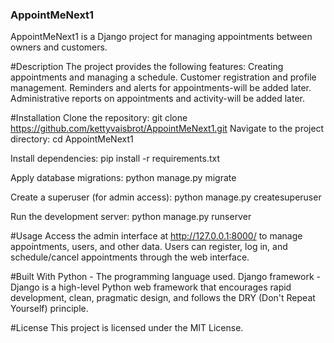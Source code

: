 
### **AppointMeNext1**

AppointMeNext1 is a Django project for managing appointments between owners and customers.

#Description
The project provides the following features:
Creating appointments and managing a schedule.
Customer registration and profile management.
Reminders and alerts for appointments-will be added later.
Administrative reports on appointments and activity-will be added later.

#Installation
Clone the repository:
git clone https://github.com/kettyvaisbrot/AppointMeNext1.git
Navigate to the project directory:
cd AppointMeNext1

Install dependencies:
pip install -r requirements.txt

Apply database migrations:
python manage.py migrate

Create a superuser (for admin access):
python manage.py createsuperuser

Run the development server:
python manage.py runserver


#Usage
Access the admin interface at http://127.0.0.1:8000/ to manage appointments, users, and other data.
Users can register, log in, and schedule/cancel appointments through the web interface.

#Built With
Python - The programming language used.
Django framework - Django is a high-level Python web framework that encourages rapid development, clean, pragmatic design, and follows the DRY (Don't Repeat Yourself) principle.

#License
This project is licensed under the MIT License.

